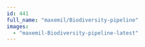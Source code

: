 ```yaml
---
id: 441
full_name: "maxemil/Biodiversity-pipeline"
images: 
  - "maxemil-Biodiversity-pipeline-latest"
---
```

